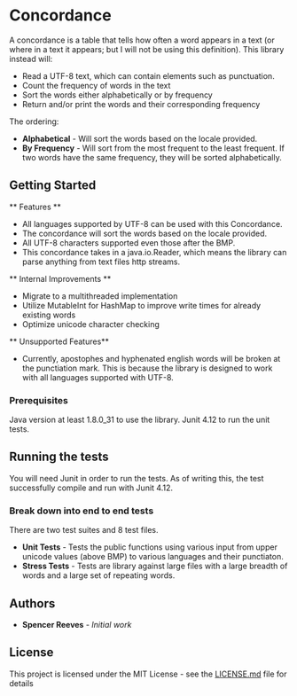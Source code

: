 # Concordance

A concordance is a table that tells how often a word appears in a text (or where in a text it appears; but I will not be using this definition). This library instead will:

* Read a UTF-8 text, which can contain elements such as punctuation.
* Count the frequency of words in the text
* Sort the words either alphabetically or by frequency
* Return and/or print the words and their corresponding frequency

The ordering:

* **Alphabetical** - Will sort the words based on the locale provided.
* **By Frequency** - Will sort from the most frequent to the least frequent. If two words have the same frequency, they will be sorted alphabetically.


## Getting Started

** Features **
  * All languages supported by UTF-8 can be used with this Concordance.
  * The concordance will sort the words based on the locale provided.
  * All UTF-8 characters supported even those after the BMP.
  * This concordance takes in a java.io.Reader, which means the library can parse anything from text files http streams.

** Internal Improvements **
  * Migrate to a multithreaded implementation
  * Utilize MutableInt for HashMap to improve write times for already existing words
  * Optimize unicode character checking


** Unsupported Features**
  * Currently, apostophes and hyphenated english words will be broken at the punctiation mark.  This is because the library is designed to work with all languages supported with UTF-8.


### Prerequisites

Java version at least 1.8.0_31 to use the library.
Junit 4.12 to run the unit tests.


## Running the tests

You will need Junit in order to run the tests. As of writing this, the test successfully compile and run with Junit 4.12.


### Break down into end to end tests

There are two test suites and 8 test files.
* **Unit Tests** - Tests the public functions using various input from upper unicode values (above BMP) to various languages and their punctiaton.
* **Stress Tests** - Tests are library against large files with a large breadth of words and a large set of repeating words.


## Authors

* **Spencer Reeves** - *Initial work* 


## License

This project is licensed under the MIT License - see the [LICENSE.md](LICENSE.md) file for details
